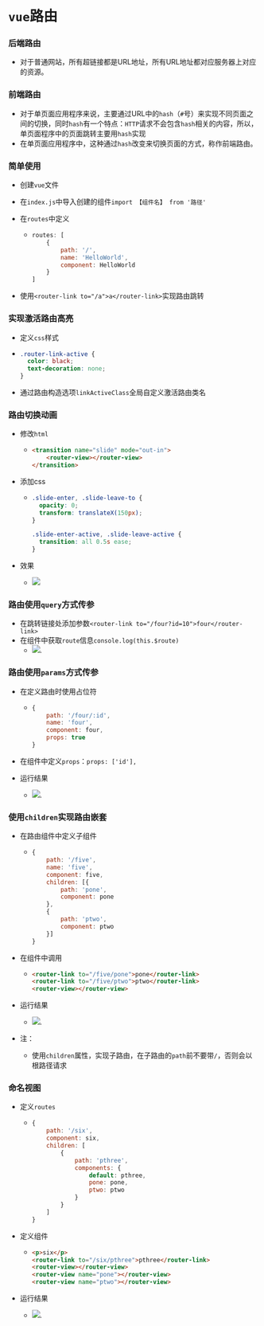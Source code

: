 # `vue`路由

### 后端路由

- 对于普通网站，所有超链接都是URL地址，所有URL地址都对应服务器上对应的资源。

### 前端路由

- 对于单页面应用程序来说，主要通过URL中的`hash`（`#`号）来实现不同页面之间的切换，同时`hash`有一个特点：`HTTP`请求不会包含`hash`相关的内容，所以，单页面程序中的页面跳转主要用`hash`实现
- 在单页面应用程序中，这种通过`hash`改变来切换页面的方式，称作前端路由。

### 简单使用

- 创建`vue`文件

- 在`index.js`中导入创建的组件`import 【组件名】 from '路径'`

- 在`routes`中定义

  - ```js
    routes: [
    	{
    		path: '/',
    		name: 'HelloWorld',
    		component: HelloWorld
    	}
    ]
    ```

- 使用`<router-link to="/a">a</router-link>`实现路由跳转

### 实现激活路由高亮

- 定义`css`样式

- ```css
  .router-link-active {
    color: black;
    text-decoration: none;
  }
  ```

- 通过路由构造选项`linkActiveClass`全局自定义激活路由类名

### 路由切换动画

- 修改`html`

  - ```html
    <transition name="slide" mode="out-in">
    	<router-view></router-view>
    </transition>
    ```

- 添加css

  - ```css
    .slide-enter, .slide-leave-to {
      opacity: 0;
      transform: translateX(150px);
    }
    
    .slide-enter-active, .slide-leave-active {
      transition: all 0.5s ease;
    }
    ```

- 效果

  - ![](photo\路由切换动画.gif)

### 路由使用`query`方式传参

- 在跳转链接处添加参数`<router-link to="/four?id=10">four</router-link>`
- 在组件中获取`route`信息`console.log(this.$route)`
  - ![](photo\路由query传参.jpg).

### 路由使用`params`方式传参

- 在定义路由时使用占位符

  - ```js
    {
    	path: '/four/:id',
    	name: 'four',
    	component: four,
    	props: true
    }
    ```

- 在组件中定义`props`：`props: ['id'],`

- 运行结果

  - ![](photo\路由params传参.jpg).

### 使用`children`实现路由嵌套

- 在路由组件中定义子组件

  - ```js
    {
    	path: '/five',
    	name: 'five',
    	component: five,
    	children: [{
    		path: 'pone',
    		component: pone
    	},
    	{
    		path: 'ptwo',
    		component: ptwo
    	}]
    }
    ```

- 在组件中调用

  - ```html
    <router-link to="/five/pone">pone</router-link>
    <router-link to="/five/ptwo">ptwo</router-link>
    <router-view></router-view>
    ```

- 运行结果

  - ![](photo\children子路由切换动画.gif).

- 注：
  
  - 使用`children`属性，实现子路由，在子路由的`path`前不要带`/`，否则会以根路径请求

### 命名视图

- 定义`routes`

  - ```js
    {
    	path: '/six',
    	component: six,
    	children: [
    		{
    			path: 'pthree',
    			components: {
    				default: pthree,
    				pone: pone,
    				ptwo: ptwo
    			}
    		}
    	]
    }
    ```

- 定义组件

  - ```html
    <p>six</p>
    <router-link to="/six/pthree">pthree</router-link>
    <router-view></router-view>
    <router-view name="pone"></router-view>
    <router-view name="ptwo"></router-view>
    ```

- 运行结果

  - ![](photo\命名视图.jpg).